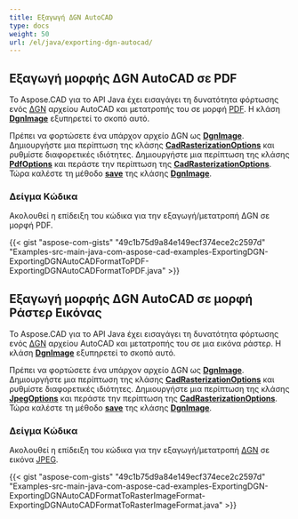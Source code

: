 ```yaml
---
title: Εξαγωγή ΔGN AutoCAD
type: docs
weight: 50
url: /el/java/exporting-dgn-autocad/
---
```


## **Εξαγωγή μορφής ΔGN AutoCAD σε PDF**

Το Aspose.CAD για το API Java έχει εισαγάγει τη δυνατότητα φόρτωσης ενός [ΔGN](https://docs.fileformat.com/cad/dgn/) αρχείου AutoCAD και μετατροπής του σε μορφή [PDF](https://docs.fileformat.com/pdf/). Η κλάση [**DgnImage**](https://reference.aspose.com/cad/java/com.aspose.cad.fileformats.dgn/DgnImage) εξυπηρετεί το σκοπό αυτό.

Πρέπει να φορτώσετε ένα υπάρχον αρχείο ΔGN ως [**DgnImage**](https://reference.aspose.com/cad/java/com.aspose.cad.fileformats.dgn/DgnImage). Δημιουργήστε μια περίπτωση της κλάσης [**CadRasterizationOptions**](https://reference.aspose.com/cad/java/com.aspose.cad.imageoptions/CadRasterizationOptions) και ρυθμίστε διαφορετικές ιδιότητες. Δημιουργήστε μια περίπτωση της κλάσης [**PdfOptions**](https://reference.aspose.com/cad/java/com.aspose.cad.imageoptions/pdfoptions) και περάστε την περίπτωση της [**CadRasterizationOptions**](https://reference.aspose.com/cad/java/com.aspose.cad.imageoptions/CadRasterizationOptions). Τώρα καλέστε τη μέθοδο [**save**](https://reference.aspose.com/cad/java/com.aspose.cad/Image#save--) της κλάσης [**DgnImage**](https://reference.aspose.com/cad/java/com.aspose.cad.fileformats.dgn/DgnImage).

### Δείγμα Κώδικα

Ακολουθεί η επίδειξη του κώδικα για την εξαγωγή/μετατροπή ΔGN σε μορφή PDF.

{{< gist "aspose-com-gists" "49c1b75d9a84e149ecf374ece2c2597d" "Examples-src-main-java-com-aspose-cad-examples-ExportingDGN-ExportingDGNAutoCADFormatToPDF-ExportingDGNAutoCADFormatToPDF.java" >}}

## **Εξαγωγή μορφής ΔGN AutoCAD σε μορφή Ράστερ Εικόνας**

Το Aspose.CAD για το API Java έχει εισαγάγει τη δυνατότητα φόρτωσης ενός [ΔGN](https://docs.fileformat.com/cad/dgn/) αρχείου AutoCAD και μετατροπής του σε μια εικόνα ράστερ. Η κλάση [**DgnImage**](https://reference.aspose.com/cad/java/com.aspose.cad.fileformats.dgn/DgnImage) εξυπηρετεί το σκοπό αυτό.

Πρέπει να φορτώσετε ένα υπάρχον αρχείο ΔGN ως [**DgnImage**](https://reference.aspose.com/cad/java/com.aspose.cad.fileformats.dgn/DgnImage). Δημιουργήστε μια περίπτωση της κλάσης [**CadRasterizationOptions**](https://reference.aspose.com/cad/java/com.aspose.cad.imageoptions/CadRasterizationOptions) και ρυθμίστε διαφορετικές ιδιότητες. Δημιουργήστε μια περίπτωση της κλάσης [**JpegOptions**](https://reference.aspose.com/cad/java/com.aspose.cad.imageoptions/JpegOptions) και περάστε την περίπτωση της [**CadRasterizationOptions**](https://reference.aspose.com/cad/java/com.aspose.cad.imageoptions/CadRasterizationOptions). Τώρα καλέστε τη μέθοδο [**save**](https://reference.aspose.com/cad/java/com.aspose.cad/Image#save--) της κλάσης [**DgnImage**](https://reference.aspose.com/cad/java/com.aspose.cad.fileformats.dgn/DgnImage).

### Δείγμα Κώδικα

Ακολουθεί η επίδειξη του κώδικα για την εξαγωγή/μετατροπή [ΔGN](https://docs.fileformat.com/cad/dgn/) σε εικόνα [JPEG](https://docs.fileformat.com/image/jpeg/).

{{< gist "aspose-com-gists" "49c1b75d9a84e149ecf374ece2c2597d" "Examples-src-main-java-com-aspose-cad-examples-ExportingDGN-ExportingDGNAutoCADFormatToRasterImageFormat-ExportingDGNAutoCADFormatToRasterImageFormat.java" >}}

